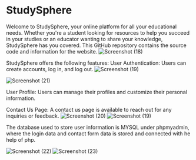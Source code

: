 # StudySphere
Welcome to StudySphere, your online platform for all your educational needs. Whether you're a student looking for resources to help you succeed in your studies or an educator wanting to share your knowledge, StudySphere has you covered. This GitHub repository contains the source code and information for the website.
![Screenshot (18)](https://github.com/Sukhmani07/StudySphere/assets/111011241/0b308066-b6ca-4f4d-9e2c-116f1be113e8)
 

StudySphere offers the following features:
User Authentication: Users can create accounts, log in, and log out.
![Screenshot (19)](https://github.com/Sukhmani07/StudySphere/assets/111011241/e3e65f4a-eb40-46c0-856c-7c981712cf42)

![Screenshot (21)](https://github.com/Sukhmani07/StudySphere/assets/111011241/15c7ed54-4a45-49b4-8c12-3b9ae0fd3b39)

User Profile: Users can manage their profiles and customize their personal information. 
 
Contact Us Page: A contact us page is available to reach out for any inquiries or feedback.
 ![Screenshot (20)](https://github.com/Sukhmani07/StudySphere/assets/111011241/ff0b05fa-c0e5-436f-8d23-d3226ffcc398)
![Screenshot (19)](https://github.com/Sukhmani07/StudySphere/assets/111011241/e3e65f4a-eb40-46c0-856c-7c981712cf42)

The database used to store user information is MYSQL under phpmyadmin, where the login data and contact form data is stored and connected with he help of php.
 
![Screenshot (22)](https://github.com/Sukhmani07/StudySphere/assets/111011241/a595bde6-eed3-45b3-8131-b6b57fa44347)
![Screenshot (23)](https://github.com/Sukhmani07/StudySphere/assets/111011241/6076c032-32c4-4163-9b0b-defd53b1c357)

